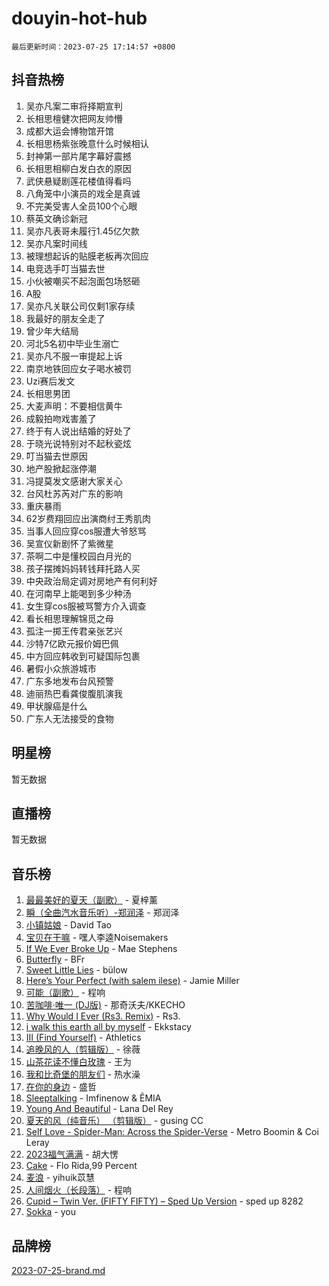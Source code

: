 # douyin-hot-hub

`最后更新时间：2023-07-25 17:14:57 +0800`

## 抖音热榜

1. 吴亦凡案二审将择期宣判
1. 长相思檀健次把网友帅懵
1. 成都大运会博物馆开馆
1. 长相思杨紫张晚意什么时候相认
1. 封神第一部片尾字幕好震撼
1. 长相思相柳白发白衣的原因
1. 武侠悬疑剧莲花楼值得看吗
1. 八角笼中小演员的戏全是真诚
1. 不完美受害人全员100个心眼
1. 蔡英文确诊新冠
1. 吴亦凡表哥未履行1.45亿欠款
1. 吴亦凡案时间线
1. 被理想起诉的贴膜老板再次回应
1. 电竞选手叮当猫去世
1. 小伙被嘲买不起泡面包场怒砸
1. A股
1. 吴亦凡关联公司仅剩1家存续
1. 我最好的朋友全走了
1. 曾少年大结局
1. 河北5名初中毕业生溺亡
1. 吴亦凡不服一审提起上诉
1. 南京地铁回应女子喝水被罚
1. Uzi赛后发文
1. 长相思男团
1. 大麦声明：不要相信黄牛
1. 成毅拍吻戏害羞了
1. 终于有人说出结婚的好处了
1. 于晓光说特别对不起秋瓷炫
1. 叮当猫去世原因
1. 地产股掀起涨停潮
1. 冯提莫发文感谢大家关心
1. 台风杜苏芮对广东的影响
1. 重庆暴雨
1. 62岁费翔回应出演商纣王秀肌肉
1. 当事人回应穿cos服遭大爷怒骂
1. 吴宣仪新剧怀了紫微星
1. 茶啊二中是懂校园白月光的
1. 孩子摆摊妈妈转钱拜托路人买
1. 中央政治局定调对房地产有何利好
1. 在河南早上能喝到多少种汤
1. 女生穿cos服被骂警方介入调查
1. 看长相思理解锦觅之母
1. 孤注一掷王传君亲张艺兴
1. 沙特7亿欧元报价姆巴佩
1. 中方回应韩收到可疑国际包裹
1. 暑假小众旅游城市
1. 广东多地发布台风预警
1. 迪丽热巴看龚俊腹肌演我
1. 甲状腺癌是什么
1. 广东人无法接受的食物

## 明星榜

暂无数据

## 直播榜

暂无数据

## 音乐榜

1. [最最美好的夏天（副歌）](https://sf3-cdn-tos.douyinstatic.com/obj/tos-cn-ve-2774/o4FMghDLZkPIkCutdrsXlbTHcaZztBfeCp9AFS) - 夏梓薰
1. [瞬（全曲汽水音乐听）-郑润泽](https://sf6-cdn-tos.douyinstatic.com/obj/tos-cn-ve-2774/o4Vb9eJZClCZTnRQYy0BRSeHGrDtrkrQgIBvQt) - 郑润泽
1. [小镇姑娘](https://sf3-cdn-tos.douyinstatic.com/obj/tos-cn-ve-2774/1ee4fa49917d4e9e8f06512cc6e778d9) - David Tao
1. [宝贝在干嘛](https://sf6-cdn-tos.douyinstatic.com/obj/tos-cn-ve-2774/okW4hBCfJI5B2ZEgTCtikhMW7IafzNrBQIYkpJ) - 嘿人李逵Noisemakers
1. [If We Ever Broke Up](https://sf6-cdn-tos.douyinstatic.com/obj/tos-cn-ve-2774/o8onj5HDk0ImtBmO0URBfeyCDXQJMYkQ1gb8Zy) - Mae Stephens
1. [Butterfly](https://sf3-cdn-tos.douyinstatic.com/obj/tos-cn-ve-2774/oIw3zNLcWhUhUDWqtQxQfAx6IXsSBzbyCg7CM0) - BFr
1. [Sweet Little Lies](https://sf3-cdn-tos.douyinstatic.com/obj/tos-cn-ve-2774/cebdd23e942a452c84c197b17c22ac7a) - bülow
1. [Here’s Your Perfect (with salem ilese)](https://sf3-cdn-tos.douyinstatic.com/obj/tos-cn-ve-2774/076b1576c6c546598f803fe53da388a7) - Jamie Miller
1. [可能（副歌）](https://sf6-cdn-tos.douyinstatic.com/obj/tos-cn-ve-2774/cde1731888894259b333569393c2fb51) - 程响
1. [苦咖啡·唯一 (DJ版)](https://sf6-cdn-tos.douyinstatic.com/obj/tos-cn-ve-2774/oohZWXUzNXlh9bzpBgNUfJCQHGILwWgDBaejQt) - 那奇沃夫/KKECHO
1. [Why Would I Ever (Rs3. Remix)](https://sf6-cdn-tos.douyinstatic.com/obj/tos-cn-ve-2774/oQNX0xZhO8IXeCRjCJQUZzkfQNLi2ItDAzEBgz) - Rs3.
1. [i walk this earth all by myself](https://sf6-cdn-tos.douyinstatic.com/obj/tos-cn-ve-2774/c751e38547b548b389ff6e1b9203b1de) - Ekkstacy
1. [III (Find Yourself)](https://sf6-cdn-tos.douyinstatic.com/obj/tos-cn-ve-2774/3b9e482a6da74de29fd5e2440e4373b4) - Athletics
1. [追晚风的人（剪辑版）](https://sf6-cdn-tos.douyinstatic.com/obj/tos-cn-ve-2774/560835060af84ac29cd5c12e2a98f7eb) - 徐薇
1. [山茶花读不懂白玫瑰](https://sf6-cdn-tos.douyinstatic.com/obj/tos-cn-ve-2774/osfn8B7DktrRHEPJgPCfDbw7QDQEkwC16BxZg9) - 王为
1. [我和比奇堡的朋友们](https://sf6-cdn-tos.douyinstatic.com/obj/tos-cn-ve-2774/f0505db981ea4a6d91453a15924a82aa) - 热水澡
1. [在你的身边](https://sf6-cdn-tos.douyinstatic.com/obj/tos-cn-ve-2774/9dce2ee6c9f84c17a6d68458730d7ae8) - 盛哲
1. [Sleeptalking](https://sf3-cdn-tos.douyinstatic.com/obj/tos-cn-ve-2774/f23bc60230804ede98a163e1926e0857) - Imfinenow & ÊMIA
1. [Young And Beautiful](https://sf6-cdn-tos.douyinstatic.com/obj/tos-cn-ve-2774/3ca6987c98c947768abb9cce3ee5530c) - Lana Del Rey
1. [夏天的风（纯音乐） （剪辑版）](https://sf3-cdn-tos.douyinstatic.com/obj/tos-cn-ve-2774/oUzLjBZZFQAoNRmGokEeD5zfQCObp6UeFAnTa6) - gusing CC
1. [Self Love - Spider-Man: Across the Spider-Verse](https://sf3-cdn-tos.douyinstatic.com/obj/tos-cn-ve-2774/o8YzagIFYnO2FNIznDQzpeeLfrdCVAbYDDaLoS) - Metro Boomin & Coi Leray
1. [2023福气满满](https://sf6-cdn-tos.douyinstatic.com/obj/tos-cn-ve-2774/ocebsi6kbCVkBMAcDJkqdZpBQMubYSQetK2gQn) - 胡大愣
1. [Cake](https://sf6-cdn-tos.douyinstatic.com/obj/tos-cn-ve-2774/3545db16eba4434c853ab891b2b752af) - Flo Rida,99 Percent
1. [麦浪](https://sf6-cdn-tos.douyinstatic.com/obj/tos-cn-ve-2774/872ff36b718445c6a3882ba18b546970) - yihuik苡慧
1. [人间烟火（长段落）](https://sf6-cdn-tos.douyinstatic.com/obj/tos-cn-ve-2774/eeb7f9f284d74db097f8341ace44bfa2) - 程响
1. [Cupid – Twin Ver. (FIFTY FIFTY) – Sped Up Version](https://sf3-cdn-tos.douyinstatic.com/obj/tos-cn-ve-2774/oMonQQ6t8nCfUnw44y8XBZkJytCgEBtWYebB2D) - sped up 8282
1. [Sokka](https://sf3-cdn-tos.douyinstatic.com/obj/tos-cn-ve-2774/b9c3e305c0474c898ce221c7aa498547) - you

## 品牌榜

[2023-07-25-brand.md](2023-07-25-brand.md)
